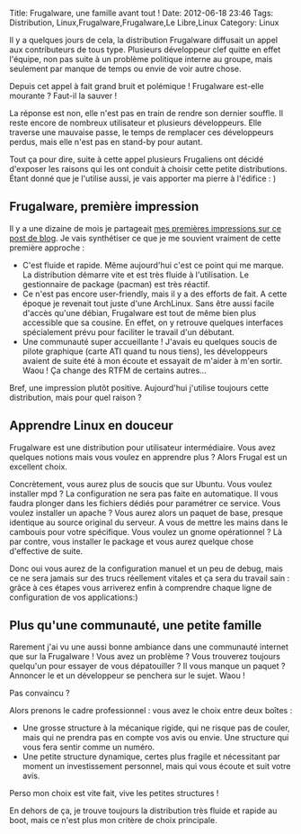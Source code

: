 Title: Frugalware, une famille avant tout !
Date: 2012-06-18 23:46
Tags:  Distribution, Linux,Frugalware,Frugalware,Le Libre,Linux
Category: Linux

Il y a quelques jours de cela, la distribution Frugalware diffusait un appel aux
contributeurs de tous type. Plusieurs développeur clef quitte en effet
l'équipe, non pas suite à un problème politique interne au groupe, mais
seulement par manque de temps ou envie de voir autre chose.

Depuis cet appel à fait grand bruit et polémique ! Frugalware est-elle
mourante ? Faut-il la sauver !

La réponse est non, elle n'est pas en train de rendre son dernier souffle. Il
reste encore de nombreux utilisateur et plusieurs développeurs. Elle traverse
une mauvaise passe, le temps de remplacer ces développeurs perdus, mais elle
n'est pas en stand-by pour autant.

Tout ça pour dire, suite à cette appel plusieurs Frugaliens ont décidé
d'exposer les raisons qui les ont conduit à choisir cette petite distributions.
Étant donné que je l'utilise aussi, je vais apporter ma pierre à l'édifice :
)

<h2>Frugalware, première impression</h2>

Il y a une dizaine de mois je partageait [mes premières impressions sur ce post
de blog](http://armaklan.org/blog/article9/frugalware). Je vais synthétiser ce
que je me souvient vraiment de cette première approche :



*    C'est fluide et rapide. Même aujourd'hui c'est ce point qui me marque. La
distribution démarre vite et est très fluide à l'utilisation. Le gestionnaire
de package (pacman) est très réactif.
*    Ce n'est pas encore user-friendly, mais il y a des efforts de fait. A cette
époque je revenait tout juste d'une ArchLinux. Sans être aussi facile d'accès
qu'une débian, Frugalware est tout de même bien plus accessible que sa
cousine. En effet, on y retrouve quelques interfaces spécialement prévu pour
faciliter le travail d'un débutant.
*    Une communauté super accueillante ! J'avais eu quelques soucis de pilote
graphique (carte ATI quand tu nous tiens), les développeurs avaient de suite
été à mon écoute et essayait de m'aider à m'en sortir. Waou ! Ça change
des RTFM de certains autres...

Bref, une impression plutôt positive. Aujourd'hui j'utilise toujours cette
distribution, mais pour quel raison ?

<h2>Apprendre Linux en douceur</h2>

Frugalware est une distribution pour utilisateur intermédiaire. Vous avez
quelques notions mais vous voulez en apprendre plus ? Alors Frugal est un
excellent choix.

Concrètement, vous aurez plus de soucis que sur Ubuntu. Vous voulez installer
mpd ? La configuration ne sera pas faite en automatique. Il vous faudra plonger
dans les fichiers dédiés pour paramétrer ce service. Vous voulez installer un
apache ? Vous aurez alors un paquet de base, presque identique au source
original du serveur. A vous de mettre les mains dans le cambouis pour votre
spécifique. Vous voulez un gnome opérationnel ? Là par contre, vous installer
le package et vous aurez quelque chose d'effective de suite.

Donc oui vous aurez de la configuration manuel et un peu de debug, mais ce ne
sera jamais sur des trucs réellement vitales et ça sera du travail sain :
grâce à ces étapes vous arriverez enfin à comprendre chaque ligne de
configuration de vos applications:)

<h2>Plus qu'une communauté, une petite famille</h2>

Rarement j'ai vu une aussi bonne ambiance dans une communauté internet que sur
la Frugalware ! Vous avez un problème ? Vous trouverez toujours quelqu'un pour
essayer de vous dépatouiller ? Il vous manque un paquet ? Annoncer le et un
développeur se penchera sur le sujet. Waou !

Pas convaincu ?

Alors prenons le cadre professionnel : vous avez le choix entre deux boîtes :



*    Une grosse structure à la mécanique rigide, qui ne risque pas de couler, mais
qui ne prendra pas en compte vos avis ou envie. Une structure qui vous fera
sentir comme un numéro.
*    Une petite structure dynamique, certes plus fragile et nécessitant par moment
un investissement personnel, mais qui vous écoute et suit votre avis.

Perso mon choix est vite fait, vive les petites structures !

En dehors de ça, je trouve toujours la distribution très fluide et rapide au
boot, mais ce n'est plus mon critère de choix principale.


